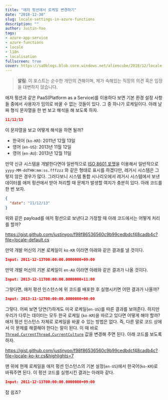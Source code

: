 ```yaml
---
title: "애저 펑션에서 로케일 변경하기"
date: "2018-12-30"
slug: locale-settings-in-azure-functions
description: ""
author: Justin-Yoo
tags:
- azure-app-service
- azure-functions
- locale
- l10n
- localisation
fullscreen: true
cover: https://sa0blogs.blob.core.windows.net/aliencube/2018/12/locale-settings-in-azure-functions-00.png
---
```


> **알림**: 이 포스트는 순수한 개인의 견해이며, 제가 속해있는 직장의 의견 혹은 입장을 대변하지 않습니다.

애저 펑션과 같은 PaaS(Platform as a Service)를 이용하다 보면 기본 환경 설정 사항들 중에서 사용자가 임의로 바꿀 수 없는 것들이 있다. 그 중 하나가 로케일이다. 아래 날짜 형식 문자열을 한 번 보고 해석을 해 보도록 하자.

```json
11/12/13

```

이 문자열을 보고 어떻게 해석을 하면 될까?

- 한국어 (`ko-KR`): 2011년 12월 13일
- 영어 (`en-US`): 2013년 11월 12일
- 영어 (`en-AU`): 2013년 12월 11일

만약 신규 시스템을 개발한다면야 일반적으로 [ISO 8601 포맷](https://en.wikipedia.org/wiki/ISO_8601)을 이용해서 일반적으로 `yyyy-MM-ddTHH:mm:ss.fffzzz` 와 같은 형태로 표시를 하겠다만, 레거시 시스템은 그렇지 않은 경우가 많다. 그러다보니 시스템 통합 시나리오에서 레거시 시스템에서 보낸 데이터를 애저 펑션에서 받아 처리할 때 문제가 발생할 여지가 충분히 있다. 아래 코드를 한 번 보자.

```json
{
  "date": "11/12/13"
}

```

위와 같은 payload를 애저 펑션으로 보낸다고 가정할 때 아래 코드에서는 어떻게 처리를 할까?

https://gist.github.com/justinyoo/f98f86536560c9b99cedbdcf48cadb4c?file=locale-default.cs

만약 개발 머신의 기본 로케일이 `ko-KR` 이라면 아래와 같은 결과를 낼 것이다.

```json
Input: 2011-12-13T00:00:00.0000000+09:00

```

만약 개발 머신의 기본 로케일이 `en-AU` 이라면 아래와 같은 결과가 나올 것이다.

```json
Input: 2013-12-11T00:00:00.0000000+11:00

```

그렇다면, 애저 펑션 인스턴스에 위 코드를 배포한 후 실행시키면 어떤 결과가 나올까?

```json
Input: 2013-11-12T00:00:00.0000000+00:00

```

그렇다. 어찌 보면 당연(?)하게도 미국 로케일(`en-US`)를 따른 결과를 보여준다. 하지만 우리가 다루는 데이터는 모두 한국 로케일 (`ko-KR`)을 따르고 있다면 어떻게 해야 할까? 애저 펑션 인스턴스 자체로 로케일을 바꿀 수 있는 방법은 없다. 즉, 다른 말로 코드 상에서 이 문제를 해결해야 한다는 말이 된다. 이 때 바로 [`Thread.CurrentThread.CurrentCulture`](https://docs.microsoft.com/en-us/dotnet/api/system.threading.thread.currentculture?view=netcore-2.2) 값을 변경해 주면 된다. 아래 코드를 보도록 하자.

https://gist.github.com/justinyoo/f98f86536560c9b99cedbdcf48cadb4c?file=locale-ko-kr.cs&highlights=7

맨 위에 현재 로케일을 애저 펑션 인스턴스의 기본 설정(`en-US`)에서 한국어(`ko-KR`)로 바꿔주면 된다. 이 펑션 코드를 실행시킨 결과는 아래와 같다.

```json
Input: 2011-12-13T00:00:00.0000000+09:00

```

참 쉽죠?
